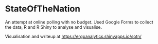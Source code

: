 # StateOfTheNation
An attempt at online polling with no budget. Used Google Forms to collect the data, R and R Shiny to analyse and visualise.

Visualisation and writeup at https://ergoanalytics.shinyapps.io/sotn/
